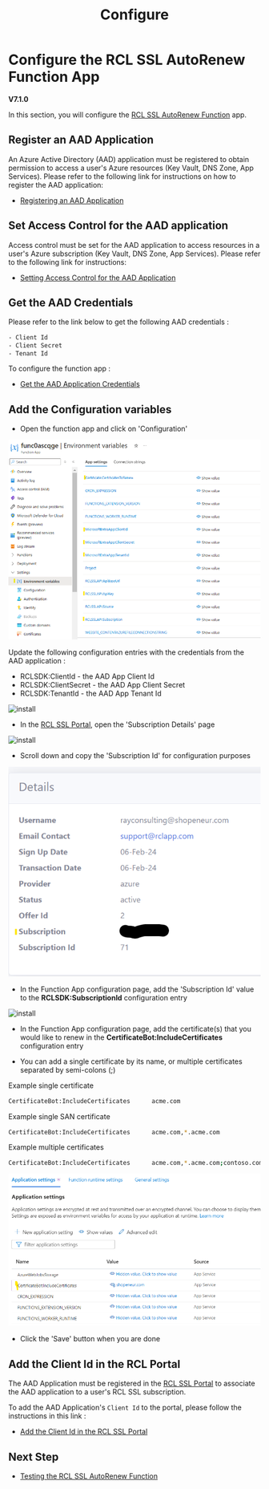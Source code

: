﻿---
title: Configure
description: Configuring the RCL AutoRenew Function
parent: AutoRenew Function
nav_order: 2
---

# Configure the RCL SSL AutoRenew Function App
**V7.1.0**

In this section, you will configure the [RCL SSL AutoRenew Function](../autorenew/autorenew.md) app.

## Register an AAD Application

An Azure Active Directory (AAD) application must be registered to obtain permission to access a user's Azure resources (Key Vault, DNS Zone, App Services). Please refer to the following link for instructions on how to register the AAD application:

- [Registering an AAD Application](../authorization/aad-application)

## Set Access Control for the AAD application

Access control must be set for the AAD application to access resources in a user's Azure subscription (Key Vault, DNS Zone, App Services). Please refer to the following link for instructions:

- [Setting Access Control for the AAD Application](../authorization/access-control-app)

## Get the AAD Credentials 

Please refer to the link  below to get the following AAD credentials :

    - Client Id
    - Client Secret
    - Tenant Id

To configure the function app :

- [Get the AAD Application Credentials](../authorization/aad-application#get-the-aad-application-credentials)

## Add the Configuration variables

- Open the function app and click on 'Configuration'

![install](../images/autorenew_configure/func.PNG)

Update the following configuration entries with the credentials from the AAD application :

- RCLSDK:ClientId - the AAD App Client Id
- RCLSDK:ClientSecret - the AAD App Client Secret
- RCLSDK:TenantId - the AAD App Tenant Id

![install](../images/autorenew_configure/func2.PNG)

- In the [RCL SSL Portal](../portal/portal.md), open the 'Subscription Details' page

![install](../images/autorenew_configure/add_subscriptionid.png)

- Scroll down and copy the 'Subscription Id' for configuration purposes

![install](../images/autorenew_configure/add_subscriptionid2.png)

- In the Function App configuration page, add the 'Subscription Id' value to the **RCLSDK:SubscriptionId** configuration entry

![install](../images/autorenew_configure/add_subscriptionid3.png)

- In the Function App configuration page, add the certificate(s) that you would like to renew in the **CertificateBot:IncludeCertificates** configuration entry

- You can add a single certificate by its name, or multiple certificates separated by semi-colons (;)

Example single certificate

```bash
CertificateBot:IncludeCertificates      acme.com
```

Example single SAN certificate

```bash
CertificateBot:IncludeCertificates      acme.com,*.acme.com
```

Example multiple certificates

```bash
CertificateBot:IncludeCertificates      acme.com,*.acme.com;contoso.com;fabricam.com
```

![install](../images/autorenew_configure/func3.PNG)

- Click the 'Save' button when you are done

## Add the Client Id in the RCL Portal

The AAD Application must be registered in the [RCL SSL Portal](../portal/portal.md) to associate the AAD application to a user's RCL SSL subscription.

To add the AAD Application's ``Client Id`` to the portal, please follow the instructions in this link :

- [Add the Client Id in the RCL SSL Portal](../api/authorization.md#add-the-client-id-in-the-rcl-portal)

## Next Step

- [Testing the RCL SSL AutoRenew Function](./test.md)



